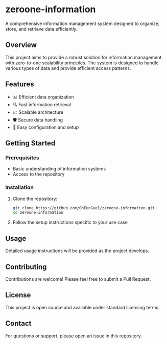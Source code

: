 # zeroone-information

A comprehensive information management system designed to organize, store, and retrieve data efficiently.

## Overview

This project aims to provide a robust solution for information management with zero-to-one scalability principles. The system is designed to handle various types of data and provide efficient access patterns.

## Features

- 📊 Efficient data organization
- 🔍 Fast information retrieval
- 📈 Scalable architecture
- 🛡️ Secure data handling
- 🔧 Easy configuration and setup

## Getting Started

### Prerequisites

- Basic understanding of information systems
- Access to the repository

### Installation

1. Clone the repository:
   ```bash
   git clone https://github.com/OhEunGuel/zeroone-information.git
   cd zeroone-information
   ```

2. Follow the setup instructions specific to your use case

## Usage

Detailed usage instructions will be provided as the project develops.

## Contributing

Contributions are welcome! Please feel free to submit a Pull Request.

## License

This project is open source and available under standard licensing terms.

## Contact

For questions or support, please open an issue in this repository.
